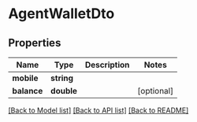 # AgentWalletDto

## Properties
Name | Type | Description | Notes
------------ | ------------- | ------------- | -------------
**mobile** | **string** |  | 
**balance** | **double** |  | [optional] 

[[Back to Model list]](../README.md#documentation-for-models) [[Back to API list]](../README.md#documentation-for-api-endpoints) [[Back to README]](../README.md)


